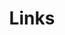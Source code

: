 ---
title: Links
links:
  - title: My Website
    description: My Website
    website: https://kayleh.top
    image: https://cdn.kayleh.top/gh/kayleh/cdn/img/2.jpg
  - title: GitHub
    description: GitHub is the world's largest software development platform.
    website: https://github.com
    image: https://github.githubassets.com/images/modules/logos_page/GitHub-Mark.png
  - title: TypeScript
    description: TypeScript is a typed superset of JavaScript that compiles to plain JavaScript.
    website: https://www.typescriptlang.org
    image: ts-logo-128.jpg
menu:
    main: 
        weight: -50
        params:
            icon: link
comments: false
---